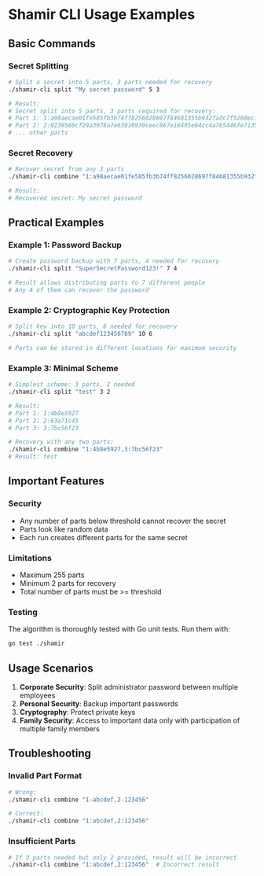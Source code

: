 # Shamir CLI Usage Examples

## Basic Commands

### Secret Splitting

```bash
# Split a secret into 5 parts, 3 parts needed for recovery
./shamir-cli split "My secret password" 5 3

# Result:
# Secret split into 5 parts, 3 parts required for recovery:
# Part 1: 1:a98aecae01fe585fb3b74ff8256028697f84681355b932fadc7f5260ec19ee3dc681af
# Part 2: 2:8239560cf29a3978a7e63010930ceec867e16495e64cc4a765446fe7135624010f0f77
# ... other parts
```

### Secret Recovery

```bash
# Recover secret from any 3 parts
./shamir-cli combine "1:a98aecae01fe585fb3b74ff8256028697f84681355b932fadc7f5260ec19ee3dc681af,3:fb126a1723deb0a7c4e4ae6a66d1172ac8dc2c560c25468c39eb8357449e461cf8bceb,5:bbb42ecd1f283adbaf56a3445d5923a9efbc9dd489b96d966225a325bf3c0e13bbe0a0"

# Result:
# Recovered secret: My secret password
```

## Practical Examples

### Example 1: Password Backup

```bash
# Create password backup with 7 parts, 4 needed for recovery
./shamir-cli split "SuperSecretPassword123!" 7 4

# Result allows distributing parts to 7 different people
# Any 4 of them can recover the password
```

### Example 2: Cryptographic Key Protection

```bash
# Split key into 10 parts, 6 needed for recovery
./shamir-cli split "abcdef123456789" 10 6

# Parts can be stored in different locations for maximum security
```

### Example 3: Minimal Scheme

```bash
# Simplest scheme: 3 parts, 2 needed
./shamir-cli split "test" 3 2

# Result:
# Part 1: 1:4b8e5927
# Part 2: 2:63a71c45
# Part 3: 3:7bc56f23

# Recovery with any two parts:
./shamir-cli combine "1:4b8e5927,3:7bc56f23"
# Result: test
```

## Important Features

### Security
- Any number of parts below threshold cannot recover the secret
- Parts look like random data
- Each run creates different parts for the same secret

### Limitations
- Maximum 255 parts
- Minimum 2 parts for recovery
- Total number of parts must be >= threshold

### Testing
The algorithm is thoroughly tested with Go unit tests. Run them with:
```bash
go test ./shamir
```

## Usage Scenarios

1. **Corporate Security**: Split administrator password between multiple employees
2. **Personal Security**: Backup important passwords
3. **Cryptography**: Protect private keys
4. **Family Security**: Access to important data only with participation of multiple family members

## Troubleshooting

### Invalid Part Format
```bash
# Wrong:
./shamir-cli combine "1-abcdef,2-123456"

# Correct:
./shamir-cli combine "1:abcdef,2:123456"
```

### Insufficient Parts
```bash
# If 3 parts needed but only 2 provided, result will be incorrect
./shamir-cli combine "1:abcdef,2:123456"  # Incorrect result
```